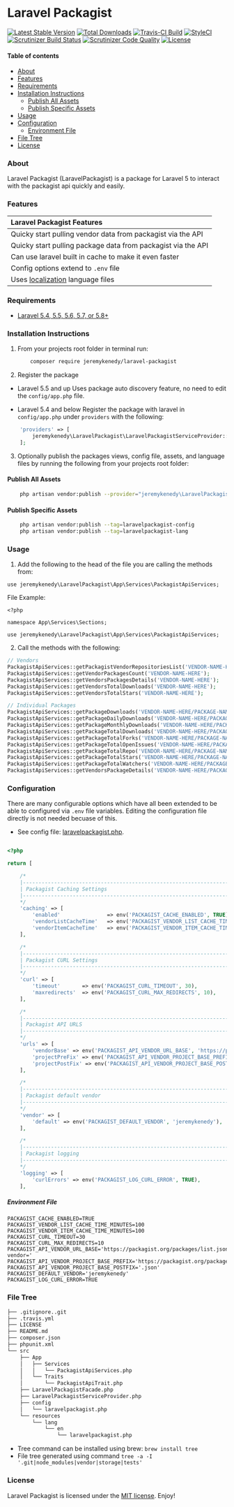 
# Laravel Packagist

[![Latest Stable Version](https://poser.pugx.org/jeremykenedy/laravel-packagist/v/stable.svg)](https://packagist.org/packages/jeremykenedy/laravel-packagist)
[![Total Downloads](https://poser.pugx.org/jeremykenedy/laravel-packagist/d/total.svg)](https://packagist.org/packages/jeremykenedy/laravel-packagist)
[![Travis-CI Build](https://travis-ci.org/jeremykenedy/laravel-packagist.svg?branch=master)](https://travis-ci.org/jeremykenedy/laravel-packagist)
[![StyleCI](https://github.styleci.io/repos/194171634/shield?branch=master)](https://github.styleci.io/repos/194171634)
[![Scrutinizer Build Status](https://scrutinizer-ci.com/g/jeremykenedy/laravel-packagist/badges/build.png?b=master)](https://scrutinizer-ci.com/g/jeremykenedy/laravel-packagist/build-status/master)
[![Scrutinizer Code Quality](https://scrutinizer-ci.com/g/jeremykenedy/laravel-packagist/badges/quality-score.png?b=master)](https://scrutinizer-ci.com/g/jeremykenedy/laravel-packagist/?branch=master)
[![License](https://poser.pugx.org/jeremykenedy/laravel-packagist/license)](https://packagist.org/packages/jeremykenedy/laravel-packagist)

#### Table of contents
- [About](#about)
- [Features](#features)
- [Requirements](#requirements)
- [Installation Instructions](#installation-instructions)
    - [Publish All Assets](#publish-all-assets)
    - [Publish Specific Assets](#publish-specific-assets)
- [Usage](#usage)
- [Configuration](#configuration)
    - [Environment File](#environment-file)
- [File Tree](#file-tree)
- [License](#license)

### About
Laravel Packagist (LaravelPackagist) is a package for Laravel 5 to interact with the packagist api quickly and easily.

### Features
| Laravel Packagist Features  |
| :------------ |
|Quicky start pulling vendor data from packagist via the API|
|Quicky start pulling package data from packagist via the API|
|Can use laravel built in cache to make it even faster|
|Config options extend to `.env` file|
|Uses [localization](https://laravel.com/docs/5.8/localization) language files|

### Requirements
* [Laravel 5.4, 5.5, 5.6, 5.7, or 5.8+](https://laravel.com/docs/installation)

### Installation Instructions
1. From your projects root folder in terminal run:

    ```bash
        composer require jeremykenedy/laravel-packagist
    ```

2. Register the package

* Laravel 5.5 and up
Uses package auto discovery feature, no need to edit the `config/app.php` file.

* Laravel 5.4 and below
Register the package with laravel in `config/app.php` under `providers` with the following:

```php
    'providers' => [
        jeremykenedy\LaravelPackagist\LaravelPackagistServiceProvider::class,
    ];
```

3. Optionally publish the packages views, config file, assets, and language files by running the following from your projects root folder:

#### Publish All Assets
```bash
    php artisan vendor:publish --provider="jeremykenedy\LaravelPackagist\LaravelPackagistServiceProvider"
```

#### Publish Specific Assets
```bash
    php artisan vendor:publish --tag=laravelpackagist-config
    php artisan vendor:publish --tag=laravelpackagist-lang
```

### Usage
1. Add the following to the head of the file you are calling the methods from:
```
use jeremykenedy\LaravelPackagist\App\Services\PackagistApiServices;
```

File Example:
```
<?php

namespace App\Services\Sections;

use jeremykenedy\LaravelPackagist\App\Services\PackagistApiServices;
```

2. Call the methods with the following:
```php
// Vendors
PackagistApiServices::getPackagistVendorRepositoriesList('VENDOR-NAME-HERE');
PackagistApiServices::getVendorPackagesCount('VENDOR-NAME-HERE');
PackagistApiServices::getVendorsPackagesDetails('VENDOR-NAME-HERE');
PackagistApiServices::getVendorsTotalDownloads('VENDOR-NAME-HERE');
PackagistApiServices::getVendorsTotalStars('VENDOR-NAME-HERE');

// Individual Packages
PackagistApiServices::getPackageDownloads('VENDOR-NAME-HERE/PACKAGE-NAME-HERE');
PackagistApiServices::getPackageDailyDownloads('VENDOR-NAME-HERE/PACKAGE-NAME-HERE');
PackagistApiServices::getPackageMonthlyDownloads('VENDOR-NAME-HERE/PACKAGE-NAME-HERE');
PackagistApiServices::getPackageTotalDownloads('VENDOR-NAME-HERE/PACKAGE-NAME-HERE');
PackagistApiServices::getPackageTotalForks('VENDOR-NAME-HERE/PACKAGE-NAME-HERE');
PackagistApiServices::getPackageTotalOpenIssues('VENDOR-NAME-HERE/PACKAGE-NAME-HERE');
PackagistApiServices::getPackageTotalRepo('VENDOR-NAME-HERE/PACKAGE-NAME-HERE');
PackagistApiServices::getPackageTotalStars('VENDOR-NAME-HERE/PACKAGE-NAME-HERE');
PackagistApiServices::getPackageTotalWatchers('VENDOR-NAME-HERE/PACKAGE-NAME-HERE');
PackagistApiServices::getVendorsPackageDetails('VENDOR-NAME-HERE/PACKAGE-NAME-HERE');
```

### Configuration
There are many configurable options which have all been extended to be able to configured via `.env` file variables. Editing the configuration file directly is not needed becuase of this.

* See config file: [laravelpackagist.php]().

```php

<?php

return [

    /*
    |--------------------------------------------------------------------------
    | Packagist Caching Settings
    |--------------------------------------------------------------------------
    */
    'caching' => [
        'enabled'               => env('PACKAGIST_CACHE_ENABLED', TRUE),
        'vendorListCacheTime'   => env('PACKAGIST_VENDOR_LIST_CACHE_TIME_MINUTES', 100),
        'vendorItemCacheTime'   => env('PACKAGIST_VENDOR_ITEM_CACHE_TIME_MINUTES', 100),
    ],

    /*
    |--------------------------------------------------------------------------
    | Packagist CURL Settings
    |--------------------------------------------------------------------------
    */
    'curl' => [
        'timeout'       => env('PACKAGIST_CURL_TIMEOUT', 30),
        'maxredirects'  => env('PACKAGIST_CURL_MAX_REDIRECTS', 10),
    ],

    /*
    |--------------------------------------------------------------------------
    | Packagist API URLS
    |--------------------------------------------------------------------------
    */
    'urls' => [
        'vendorBase' => env('PACKAGIST_API_VENDOR_URL_BASE', 'https://packagist.org/packages/list.json?vendor='),
        'projectPreFix' => env('PACKAGIST_API_VENDOR_PROJECT_BASE_PREFIX', 'https://packagist.org/packages/'),
        'projectPostFix' => env('PACKAGIST_API_VENDOR_PROJECT_BASE_POSTFIX', '.json'),
    ],

    /*
    |--------------------------------------------------------------------------
    | Packagist default vendor
    |--------------------------------------------------------------------------
    */
    'vendor' => [
        'default' => env('PACKAGIST_DEFAULT_VENDOR', 'jeremykenedy'),
    ],

    /*
    |--------------------------------------------------------------------------
    | Packagist logging
    |--------------------------------------------------------------------------
    */
    'logging' => [
        'curlErrors' => env('PACKAGIST_LOG_CURL_ERROR', TRUE),
    ],
```

##### Environment File
```dotenv
PACKAGIST_CACHE_ENABLED=TRUE
PACKAGIST_VENDOR_LIST_CACHE_TIME_MINUTES=100
PACKAGIST_VENDOR_ITEM_CACHE_TIME_MINUTES=100
PACKAGIST_CURL_TIMEOUT=30
PACKAGIST_CURL_MAX_REDIRECTS=10
PACKAGIST_API_VENDOR_URL_BASE='https://packagist.org/packages/list.json?vendor='
PACKAGIST_API_VENDOR_PROJECT_BASE_PREFIX='https://packagist.org/packages/'
PACKAGIST_API_VENDOR_PROJECT_BASE_POSTFIX='.json'
PACKAGIST_DEFAULT_VENDOR='jeremykenedy'
PACKAGIST_LOG_CURL_ERROR=TRUE
```

### File Tree
```bash
├── .gitignore..git
├── .travis.yml
├── LICENSE
├── README.md
├── composer.json
├── phpunit.xml
└── src
    ├── App
    │   ├── Services
    │   │   └── PackagistApiServices.php
    │   └── Traits
    │       └── PackagistApiTrait.php
    ├── LaravelPackagistFacade.php
    ├── LaravelPackagistServiceProvider.php
    ├── config
    │   └── laravelpackagist.php
    └── resources
        └── lang
            └── en
                └── laravelpackagist.php
```

* Tree command can be installed using brew: `brew install tree`
* File tree generated using command `tree -a -I '.git|node_modules|vendor|storage|tests'`

### License
Laravel Packagist is licensed under the [MIT license](https://opensource.org/licenses/MIT). Enjoy!
